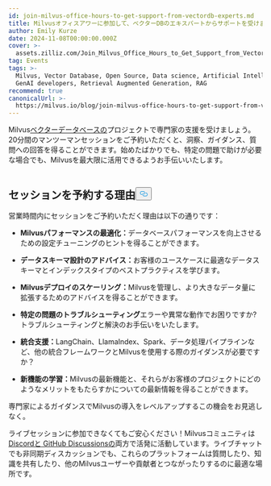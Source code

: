```yaml
---
id: join-milvus-office-hours-to-get-support-from-vectordb-experts.md
title: Milvusオフィスアワーに参加して、ベクターDBのエキスパートからサポートを受けましょう！
author: Emily Kurze
date: 2024-11-08T00:00:00.000Z
cover: >-
  assets.zilliz.com/Join_Milvus_Office_Hours_to_Get_Support_from_Vector_DB_Experts_1_64f88f0607.png
tag: Events
tags: >-
  Milvus, Vector Database, Open Source, Data science, Artificial Intelligence,
  GenAI developers, Retrieval Augmented Generation, RAG
recommend: true
canonicalUrl: >-
  https://milvus.io/blog/join-milvus-office-hours-to-get-support-from-vectordb-experts.md
---
```

<p>Milvus<a href="https://zilliz.com/learn/what-is-vector-database">ベクターデータベースの</a>プロジェクトで専門家の支援を受けましょう。20分間のマンツーマンセッションをご予約いただくと、洞察、ガイダンス、質問への回答を得ることができます。始めたばかりでも、特定の問題で助けが必要な場合でも、Milvusを最大限に活用できるようお手伝いいたします。</p>
<p><a href="https://meetings.hubspot.com/chloe-williams1/milvus-office-hours">
  <span class="img-wrapper">
    <img translate="no" src="https://assets.zilliz.com/milvus_office_hours_09848e076b.png" alt="" class="doc-image" id="" />
    <span></span>
  </span>
</a></p>
<h2 id="Why-Book-a-Session" class="common-anchor-header">セッションを予約する理由<button data-href="#Why-Book-a-Session" class="anchor-icon" translate="no">
      <svg translate="no"
        aria-hidden="true"
        focusable="false"
        height="20"
        version="1.1"
        viewBox="0 0 16 16"
        width="16"
      >
        <path
          fill="#0092E4"
          fill-rule="evenodd"
          d="M4 9h1v1H4c-1.5 0-3-1.69-3-3.5S2.55 3 4 3h4c1.45 0 3 1.69 3 3.5 0 1.41-.91 2.72-2 3.25V8.59c.58-.45 1-1.27 1-2.09C10 5.22 8.98 4 8 4H4c-.98 0-2 1.22-2 2.5S3 9 4 9zm9-3h-1v1h1c1 0 2 1.22 2 2.5S13.98 12 13 12H9c-.98 0-2-1.22-2-2.5 0-.83.42-1.64 1-2.09V6.25c-1.09.53-2 1.84-2 3.25C6 11.31 7.55 13 9 13h4c1.45 0 3-1.69 3-3.5S14.5 6 13 6z"
        ></path>
      </svg>
    </button></h2><p>営業時間内にセッションをご予約いただく理由は以下の通りです：</p>
<ul>
<li><p><strong>Milvusパフォーマンスの最適化：</strong>データベースパフォーマンスを向上させるための設定チューニングのヒントを得ることができます。</p></li>
<li><p><strong>データスキーマ設計のアドバイス：</strong>お客様のユースケースに最適なデータスキーマとインデックスタイプのベストプラクティスを学びます。</p></li>
<li><p><strong>Milvusデプロイのスケーリング：</strong>Milvusを管理し、より大きなデータ量に拡張するためのアドバイスを得ることができます。</p></li>
<li><p><strong>特定の問題のトラブルシューティング</strong>エラーや異常な動作でお困りですか?トラブルシューティングと解決のお手伝いをいたします。</p></li>
<li><p><strong>統合支援：</strong>LangChain、LlamaIndex、Spark、データ処理パイプラインなど、他の統合フレームワークとMilvusを使用する際のガイダンスが必要ですか？</p></li>
<li><p><strong>新機能の学習：</strong>Milvusの最新機能と、それらがお客様のプロジェクトにどのようなメリットをもたらすかについての最新情報を得ることができます。</p></li>
</ul>
<p>専門家によるガイダンスでMilvusの導入をレベルアップするこの機会をお見逃しなく。</p>
<p>ライブセッションに参加できなくてもご安心ください！Milvusコミュニティは<a href="https://discord.com/invite/8uyFbECzPX">Discordと</a><a href="https://github.com/search?q=milvus&amp;type=discussions"> GitHub Discussionsの</a>両方で活発に活動しています。ライブチャットでも非同期ディスカッションでも、これらのプラットフォームは質問したり、知識を共有したり、他のMilvusユーザーや貢献者とつながったりするのに最適な場所です。</p>
